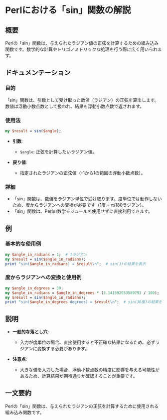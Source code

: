 <!--
Meta Description: # Perlにおける「sin」関数の解説 ## 概要 Perlの「sin」関数は、与えられたラジアン値の正弦を計算するための組み込み関数です。数学的な計算やトリゴノメトリックな処理を行う際に広く用いられます。 ## ドキュメンテーション ### 目的 「sin」関数は、引数として受け取った数値（ラジ...
Meta Keywords: sin, 関数は, result, angle_in_radians, perl
-->

# Perlにおける「sin」関数の解説

## 概要
Perlの「sin」関数は、与えられたラジアン値の正弦を計算するための組み込み関数です。数学的な計算やトリゴノメトリックな処理を行う際に広く用いられます。

## ドキュメンテーション

### 目的
「sin」関数は、引数として受け取った数値（ラジアン）の正弦を算出します。数値は浮動小数点数として扱われ、結果も浮動小数点数で返されます。

### 使用法
```perl
my $result = sin($angle);
```

- **引数**: 
  - `$angle`: 正弦を計算したいラジアン値。
  
- **戻り値**: 
  - 指定されたラジアンの正弦値（-1から1の範囲の浮動小数点数）。

### 詳細
- 「sin」関数は、数値をラジアン単位で受け取ります。度単位では動作しないため、度からラジアンへの変換が必要です（1度 = π/180ラジアン）。
- 「sin」関数は、Perlの数学モジュールを使用せずに直接利用できます。

## 例
### 基本的な使用例
```perl
my $angle_in_radians = 1;  # 1ラジアン
my $result = sin($angle_in_radians);
print "sin($angle_in_radians) = $result\n";  # sin(1)の結果を表示
```

### 度からラジアンへの変換と使用例
```perl
my $angle_in_degrees = 30;
my $angle_in_radians = $angle_in_degrees * (3.141592653589793 / 180);
my $result = sin($angle_in_radians);
print "sin($angle_in_degrees degrees) = $result\n";  # sin(30度)の結果を表示
```

## 説明
- **一般的な落とし穴**: 
  - 入力が度単位の場合、直接使用すると不正確な結果になるため、必ずラジアンに変換する必要があります。
  
- **注意点**: 
  - 大きな値を入力した場合、浮動小数点数の精度に影響を与える可能性があるため、計算結果が期待通りか確認することが重要です。

## 一文要約
Perlの「sin」関数は、与えられたラジアンの正弦を計算するために使用される組み込み関数です。